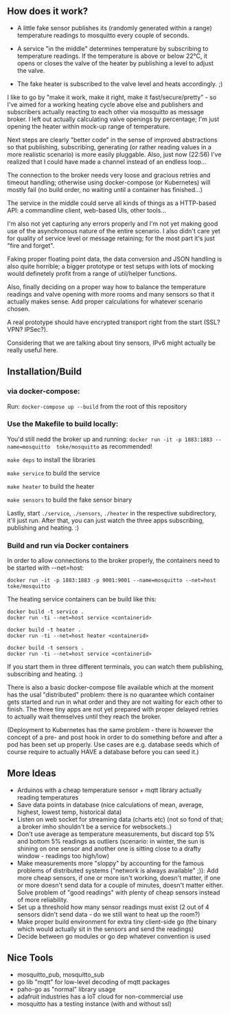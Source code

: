 ## How does it work?
* A little fake sensor publishes its (randomly generated within a range)
  temperature readings to mosquitto every couple of seconds.

* A service "in the middle" determines temperature by subscribing
  to temperature readings. If the temperature is above or below 22°C, it opens
  or closes the valve of the heater by publishing a level to adjust the valve.

* The fake heater is subscribed to the valve level and heats accordingly. ;)

I like to go by "make it work, make it right, make it fast/secure/pretty" - so
I've aimed for a working heating cycle above else and publishers and
subscribers actually reacting to each other via mosquitto as message broker. I
left out actually calculating valve openings by percentage; I'm just opening
the heater within mock-up range of temperature.

Next steps are clearly "better code" in the sense of improved abstractions so
that publishing, subscribing, generating (or rather reading values in a more
realistic scenario) is more easily pluggable. Also, just now (22:56) I've realized
that I could have made a channel instead of an endless loop...

The connection to the broker needs very loose and gracious retries and timeout
handling; otherwise using docker-compose (or Kubernetes) will mostly fail (no
build order, no waiting until a container has finished...)

The service in the middle could serve all kinds of things as a HTTP-based API:
a commandline client, web-based UIs, other tools...

I'm also not yet capturing any errors properly and I'm not yet making good use
of the asynchronous nature of the entire scenario. I also didn't care yet for
quality of service level or message retaining; for the most part it's just
"fire and forget".

Faking proper floating point data, the data conversion and JSON handling is
also quite horrible; a bigger prototype or test setups with lots of mocking
would definetely profit from a range of util/helper functions.

Also, finally deciding on a proper way how to balance the temperature readings
and valve opening with more rooms and many sensors so that it actually makes
sense. Add proper calculations for whatever scenario chosen.

A real prototype should have encrypted transport right from the start (SSL?
VPN? IPSec?).

Considering that we are talking about tiny sensors, IPv6 might actually be
really useful here.

## Installation/Build
### via docker-compose:
Run: `docker-compose up --build` from the root of this repository

### Use the Makefile to build locally:
You'd still nedd the broker up and running:
``docker run -it -p 1883:1883 --name=mosquitto  toke/mosquitto`` as recommended!

``make deps`` to install the libraries

``make service`` to build the service

``make heater`` to build the heater

``make sensors`` to build the fake sensor binary

Lastly, start ``./service``, ``./sensors``, ``./heater`` in the respective
subdirectory, it'll just run. After that, you can just watch the three apps
subscribing, publishing and heating. :)


### Build and run via Docker containers
In order to allow connections to the broker properly, the containers need to
be started with --net=host:

```
docker run -it -p 1883:1883 -p 9001:9001 --name=mosquitto --net=host toke/mosquitto
```

The heating service containers can be build like this:

```
docker build -t service .
docker run -ti --net=host service <containerid>
```

```
docker build -t heater .
docker run -ti --net=host heater <containerid>
```

```
docker build -t sensors .
docker run -ti --net=host service <containerid>
```

If you start them in three different terminals, you can watch them publishing,
subscribing and heating. :)

There is also a basic docker-compose file available which at the moment has
the usal "distributed" problem: there is no quarantee which container gets
started and run in what order and they are not waiting for each other to
finish. The three tiny apps are not yet prepared with proper delayed retries
to actually wait themselves until they reach the broker.

(Deployment to Kubernetes has the same problem - there is however the concept
of a pre- and post hook in order to do something before and after a pod has
been set up properly. Use cases are e.g. database seeds which of course
require to actually HAVE a database before you can seed it.)

## More Ideas
* Arduinos with a cheap temperature sensor + mqtt library actually reading
  temperatures
* Save data points in database (nice calculations of mean, average, highest,
  lowest temp, historical data)
* Listen on web socket for streaming data (charts etc) (not so fond of that; a broker
  imho shouldn't be a service for websockets..)
* Don't use average as temperature measurements, but discard top 5% and bottom
  5% readings as outliers (scenario: in winter, the sun is shining on one
  sensor and another one is sitting close to a drafty window - readings too
  high/low)
* Make measurements more "sloppy" by accounting for the famous problems of
  distributed systems ("network is always available" ;)): Add more cheap
  sensors, if one or more isn't working, doesn't matter, if one or more
  doesn't send data for a couple of minutes, doesn't matter either. Solve
  problem of "good readings" with plenty of cheap sensors instead of more
  reliability.
* Set up a threshold how many sensor readings must exist (2 out of 4 sensors
  didn't send data - do we still want to heat up the room?)
* Make proper build environment for extra tiny client-side go (the binary
  which would actually sit in the sensors and send the readings)
* Decide between go modules or go dep whatever convention is used

## Nice Tools
* mosquitto_pub, mosquitto_sub
* go lib "mqtt" for low-level decoding of mqtt packages
* paho-go as "normal" library usage
* adafruit industries has a IoT cloud for non-commercial use
* mosquitto has a testing instance (with and without ssl)



